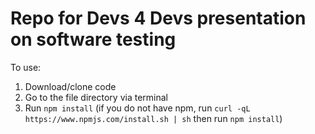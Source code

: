 # Repo for Devs 4 Devs presentation on software testing

To use:

1. Download/clone code
2. Go to the file directory via terminal
3. Run `npm install` (if you do not have npm, run `curl -qL https://www.npmjs.com/install.sh | sh` then run `npm install`)